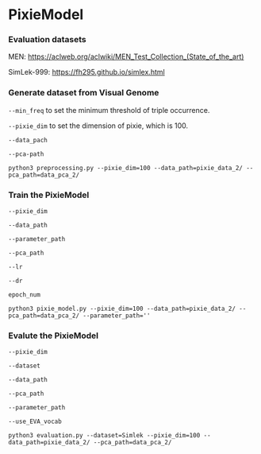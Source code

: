 # PixieModel
### Evaluation datasets
MEN: https://aclweb.org/aclwiki/MEN_Test_Collection_(State_of_the_art) 

SimLek-999: https://fh295.github.io/simlex.html

### Generate dataset from Visual Genome
`--min_freq` to set the minimum threshold of triple occurrence.

`--pixie_dim` to set the dimension of pixie, which is 100.

`--data_pach`

`--pca-path`

```
python3 preprocessing.py --pixie_dim=100 --data_path=pixie_data_2/ --pca_path=data_pca_2/
```

### Train the PixieModel
`--pixie_dim`

`--data_path`

`--parameter_path`

`--pca_path`

`--lr`

`--dr`

`epoch_num`

```
python3 pixie_model.py --pixie_dim=100 --data_path=pixie_data_2/ --pca_path=data_pca_2/ --parameter_path=''
```

### Evalute the PixieModel

`--pixie_dim`

`--dataset`

`--data_path`

`--pca_path`

`--parameter_path`

`--use_EVA_vocab`

```
python3 evaluation.py --dataset=Simlek --pixie_dim=100 --data_path=pixie_data_2/ --pca_path=data_pca_2/
```
